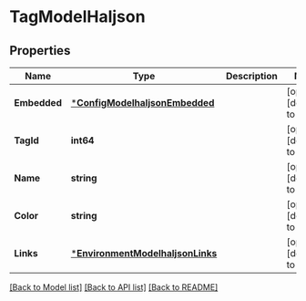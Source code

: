 # TagModelHaljson

## Properties
Name | Type | Description | Notes
------------ | ------------- | ------------- | -------------
**Embedded** | [***ConfigModelhaljsonEmbedded**](ConfigModelhaljson__embedded.md) |  | [optional] [default to null]
**TagId** | **int64** |  | [optional] [default to null]
**Name** | **string** |  | [optional] [default to null]
**Color** | **string** |  | [optional] [default to null]
**Links** | [***EnvironmentModelhaljsonLinks**](EnvironmentModelhaljson__links.md) |  | [optional] [default to null]

[[Back to Model list]](../README.md#documentation-for-models) [[Back to API list]](../README.md#documentation-for-api-endpoints) [[Back to README]](../README.md)

